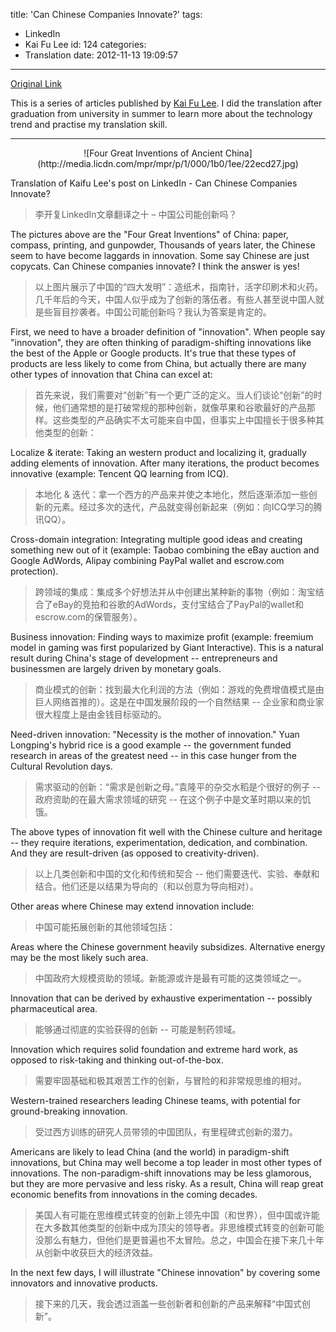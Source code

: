 title: 'Can Chinese Companies Innovate?'
tags:
  - LinkedIn
  - Kai Fu Lee
id: 124
categories:
  - Translation
date: 2012-11-13 19:09:57
---
[Original Link](https://www.linkedin.com/today/post/article/20121023132432-416648-can-chinese-companies-innovate)

This is a series of articles published by [Kai Fu Lee](https://www.linkedin.com/profile/view?id=416648&authType=name&authToken=GZNe&ref=CONTENT&goback=%2Empd2_*1_*1_*1_*1_*1_*1_20121002150727*5416648*5the*5chinese*5user*5is*5more*5like*5you*5than*5you*5think&trk=mp-ph-pn). I did the translation after graduation from university in summer to learn more about the technology trend and practise my translation skill.

---
<center>![Four Great Inventions of Ancient China](http://media.licdn.com/mpr/mpr/p/1/000/1b0/1ee/22ecd27.jpg)</center>

Translation of Kaifu Lee's post on LinkedIn - Can Chinese Companies Innovate?
>李开复LinkedIn文章翻译之十 – 中国公司能创新吗？

The pictures above are the "Four Great Inventions" of China: paper, compass, printing, and gunpowder, Thousands of years later, the Chinese seem to have become laggards in innovation. Some say Chinese are just copycats. Can Chinese companies innovate? I think the answer is yes!
>以上图片展示了中国的“四大发明”：造纸术，指南针，活字印刷术和火药。几千年后的今天，中国人似乎成为了创新的落伍者。有些人甚至说中国人就是些盲目抄袭者。中国公司能创新吗？我认为答案是肯定的。

First, we need to have a broader definition of "innovation". When people say "innovation", they are often thinking of paradigm-shifting innovations like the best of the Apple or Google products. It's true that these types of products are less likely to come from China, but actually there are many other types of innovation that China can excel at:
>首先来说，我们需要对“创新”有一个更广泛的定义。当人们谈论“创新”的时候，他们通常想的是打破常规的那种创新，就像苹果和谷歌最好的产品那样。这些类型的产品确实不太可能来自中国，但事实上中国擅长于很多种其他类型的创新：

Localize & iterate: Taking an western product and localizing it, gradually adding elements of innovation. After many iterations, the product becomes innovative (example: Tencent QQ learning from ICQ).
>本地化 & 迭代：拿一个西方的产品来并使之本地化，然后逐渐添加一些创新的元素。经过多次的迭代，产品就变得创新起来（例如：向ICQ学习的腾讯QQ）。

Cross-domain integration: Integrating multiple good ideas and creating something new out of it (example: Taobao combining the eBay auction and Google AdWords, Alipay combining PayPal wallet and escrow.com protection).
>跨领域的集成：集成多个好想法并从中创建出某种新的事物（例如：淘宝结合了eBay的竞拍和谷歌的AdWords，支付宝结合了PayPal的wallet和escrow.com的保管服务）。

Business innovation: Finding ways to maximize profit (example: freemium model in gaming was first popularized by Giant Interactive). This is a natural result during China's stage of development -- entrepreneurs and businessmen are largely driven by monetary goals.
>商业模式的创新：找到最大化利润的方法（例如：游戏的免费增值模式是由巨人网络首推的）。这是在中国发展阶段的一个自然结果 -- 企业家和商业家很大程度上是由金钱目标驱动的。

Need-driven innovation: "Necessity is the mother of innovation." Yuan Longping's hybrid rice is a good example -- the government funded research in areas of the greatest need -- in this case hunger from the Cultural Revolution days.
>需求驱动的创新：“需求是创新之母。”袁隆平的杂交水稻是个很好的例子 -- 政府资助的在最大需求领域的研究 -- 在这个例子中是文革时期以来的饥饿。

The above types of innovation fit well with the Chinese culture and heritage -- they require iterations, experimentation, dedication, and combination. And they are result-driven (as opposed to creativity-driven).
>以上几类创新和中国的文化和传统和契合 -- 他们需要迭代、实验、奉献和结合。他们还是以结果为导向的（和以创意为导向相对）。

Other areas where Chinese may extend innovation include:
>中国可能拓展创新的其他领域包括：

Areas where the Chinese government heavily subsidizes. Alternative energy may be the most likely such area.
>中国政府大规模资助的领域。新能源或许是最有可能的这类领域之一。

Innovation that can be derived by exhaustive experimentation -- possibly pharmaceutical area.
>能够通过彻底的实验获得的创新 -- 可能是制药领域。

Innovation which requires solid foundation and extreme hard work, as opposed to risk-taking and thinking out-of-the-box.
>需要牢固基础和极其艰苦工作的创新，与冒险的和非常规思维的相对。

Western-trained researchers leading Chinese teams, with potential for ground-breaking innovation.
>受过西方训练的研究人员带领的中国团队，有里程碑式创新的潜力。

Americans are likely to lead China (and the world) in paradigm-shift innovations, but China may well become a top leader in most other types of innovations. The non-paradigm-shift innovations may be less glamorous, but they are more pervasive and less risky. As a result, China will reap great economic benefits from innovations in the coming decades.
>美国人有可能在思维模式转变的创新上领先中国（和世界），但中国或许能在大多数其他类型的创新中成为顶尖的领导者。非思维模式转变的创新可能没那么有魅力，但他们是更普遍也不太冒险。总之，中国会在接下来几十年从创新中收获巨大的经济效益。

In the next few days, I will illustrate "Chinese innovation" by covering some innovators and innovative products.
>接下来的几天，我会透过涵盖一些创新者和创新的产品来解释“中国式创新”。
